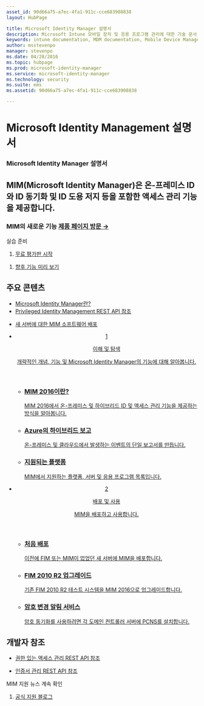 ```yaml
---
asset_id: 90d66a75-a7ec-4fa1-911c-cce683908838
layout: HubPage

title: Microsoft Identity Manager 설명서
description: Microsoft Intune 모바일 장치 및 응용 프로그램 관리에 대한 기술 문서
keywords: intune documentation, MDM documentation, Mobile Device Management Documentation, Mobile Device and Application Management Documentation
author: msstevenpo
manager: stevenpo
ms.date: 04/28/2016
ms.topic: hubpage
ms.prod: microsoft-identity-manager
ms.service: microsoft-identity-manager
ms.technology: security
ms.suite: ems
ms.assetid: 90d66a75-a7ec-4fa1-911c-cce683908838

---
```

# Microsoft Identity Management 설명서
<article id="main">
    <section id="hero-content">
      <h1>Microsoft Identity Manager 설명서</h1>
      <h2>MIM(Microsoft Identity Manager)은 온-프레미스 ID와 ID 동기화 및 ID 도용 저지 등을 포함한 액세스 관리 기능을 제공합니다.</h2>
      <h3>MIM의 새로운 기능 <a href="http://www.microsoft.com/en-us/server-cloud/products/microsoft-identity-manager/" target="\_blank">제품 페이지 방문 &rarr;</a></h3>     
    </section>
    <aside class="alert section-border">
      <p>실습 준비</p>
      <ol class="action-list">
        <li><a href="https://www.microsoft.com/evalcenter/evaluate-microsoft-identity-manager-2016" target="\_blank" class="button-bordered button-translucent">무료 평가판 시작</a></li>
      </ol>
      <ol class="action-list">
        <li><a href="http://connect.microsoft.com/site1164/Downloads/DownloadDetails.aspx?DownloadID=61395" target="\_blank" class="button-bordered button-translucent">향후 기능 미리 보기</a></li>
      </ol>
    </aside>
    <section id="featured" class="container">
      <h2 class="section-heading"><span class="icon icon-warning"></span> 주요 콘텐츠</h2>
      <div class="features row">
        <ul class="column column-half">
          <li><a href="/microsoft-identity-manager/understand-explore/microsoft-identity-manager-2016">Microsoft Identity Manager란?</a></li>
          <li><a href="/microsoft-identity-manager/reference/privileged-access-management-rest-api-reference">Privileged Identity Management REST API 참조</a></li>
        </ul>
        <ul class="column column-half">
          <li><a href="/microsoft-identity-manager/deploy-use/microsoft-identity-manager-deploy">새 서버에 대한 MIM 소프트웨어 배포</a></li>
        </ul>
      </div>
    </section>
    <div id="journeys">
      <section class="container">
        <ul class="journeys-list">
          <li class="journey-step">
            <header class="journey-step-header row">
              <a href="/microsoft-identity-manager/understand-explore/microsoft-identity-manager-2016">
                <div class="title column-third">
                  <span class="step-number">1</span>
                  <p>이해 및 탐색</p>
                </div>
                <p class="description column-two-thirds">개략적인 개념, 기능 및 Microsoft Identity Manager의 기능에 대해 알아봅니다.
                </p>
              </a>
            </header>
            <section class="journey-step-elements content">
              <ul class="row">
                <li class="column-third">
                  <a href="/microsoft-identity-manager/understand-explore/microsoft-identity-manager-2016">
                    <h3>MIM 2016이란?</h3>
                    <p>MIM 2016에서 온-프레미스 및 하이브리드 ID 및 액세스 관리 기능을 제공하는 방식을 알아봅니다.</p>
                  </a>
                </li>
                <li class="column-third">
                  <a href="/microsoft-identity-manager/understand-explore/identity-manager-hybrid-reporting-azure">
                    <h3>Azure의 하이브리드 보고</h3>
                    <p>온-프레미스 및 클라우드에서 발생하는 이벤트의 단일 보고서를 만듭니다.</p>
                  </a>
                </li>
                <li class="column-third">
                  <a href="/microsoft-identity-manager/plan-design/microsoft-identity-manager-2016-supported-platforms">
                    <h3>지원되는 플랫폼</h3>
                    <p>MIM에서 지원하는 플랫폼, 서버 및 응용 프로그램 목록입니다.</p>
                  </a>
                </li>
              </ul>
            </section>
          </li>
          <li class="journey-step">
            <header class="journey-step-header row">
              <a href="/microsoft-identity-manager/deploy-use/microsoft-identity-manager-deploy">
                <div class="title column-third">
                  <span class="step-number">2</span>
                  <p>배포 및 사용</p>
                </div>
                <p class="description column-two-thirds">MIM을 배포하고 사용합니다.
                </p>
              </a>
            </header>
            <section class="journey-step-elements content">
              <ul class="row">
                <li class="column-third">
                  <a href="/microsoft-identity-manager/deploy-use/microsoft-identity-manager-deploy">
                    <h3>처음 배포</h3>
                    <p>이전에 FIM 또는 MIM이 없었던 새 서버에 MIM을 배포합니다.</p>
                  </a>
                </li>
                <li class="column-third">
                  <a href="/microsoft-identity-manager/deploy-use/microsoft-identity-manager-2016-upgrade-from-fim-2010-R2">
                    <h3>FIM 2010 R2 업그레이드</h3>
                    <p>기존 FIM 2010 R2 테스트 시스템을 MIM 2016으로 업그레이드합니다.</p>
                  </a>
                </li>
                <li class="column-third">
                  <a href="/microsoft-identity-manager/deploy-use/deploying-mim-password-change-notification-service-on-domain-controller">
                    <h3>암호 변경 알림 서비스</h3>
                    <p>암호 동기화를 사용하려면 각 도메인 컨트롤러 서버에 PCNS를 설치합니다.</p>
                  </a>
                </li>
              </ul>
            </section>
          </li>
        </ul>
      </section>
    </div>
    <div class="section-border">
      <section class="resources container">
        <h2 class="section-heading"><span class="icon icon-options"></span> 개발자 참조</h2>
        <div class="resource-list row">
          <ul class="column-half">
            <li><a href="/microsoft-identity-manager/reference/privileged-access-management-rest-api-reference">권한 있는 액세스 관리 REST API 참조</a></li>
          </ul>
          <ul class="column-half">
            <li><a href="/microsoft-identity-manager/reference/certificate-management-rest-api-reference">인증서 관리 REST API 참조</a></li>
          </ul>
        </div>
      </section>
    </div>
    <aside class="alert alert-social">
      <p>MIM 지원 뉴스 계속 확인</p>
      <ol class="action-list">
        <li><a href="https://blogs.technet.microsoft.com/iamsupport/" target="\_blank" class="button-bordered button-translucent">공식 지원 블로그</a></li>
      </ol>
    </aside>
</article>


<!--HONumber=Jun16_HO1-->


